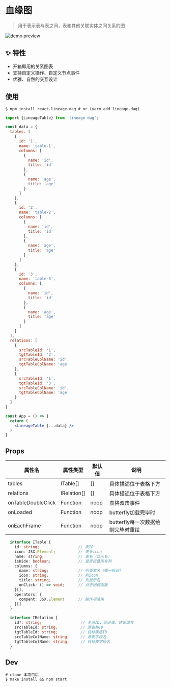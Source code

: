 # 血缘图

> 用于表示表与表之间，表和其他关联实体之间关系的图

![demo preview](https://img.alicdn.com/imgextra/i4/O1CN01ou8wTq20SQv4AnedD_!!6000000006848-1-tps-1337-761.gif)

## ✨ 特性

- 开箱即用的关系图表
- 支持自定义操作、自定义节点事件
- 优雅、自然的交互设计

## 使用

```shell
$ npm install react-lineage-dag # or (yarn add lineage-dag)
```

```jsx
import {LineageTable} from 'lineage-dag';

const data = {
  tables: [
    {
      id: '1',
      name: 'table-1',
      columns: [
        {
          name: 'id',
          title: 'id'
        },
        {
          name: 'age',
          title: 'age'
        }
      ]
    },
    {
      id: '2',
      name: 'table-2',
      columns: [
        {
          name: 'id',
          title: 'id'
        },
        {
          name: 'age',
          title: 'age'
        }
      ]      
    },
    {
      id: '3',
      name: 'table-3',
      columns: [
        {
          name: 'id',
          title: 'id'
        },
        {
          name: 'age',
          title: 'age'
        }
      ]      
    }    
  ],
  relations: [
    {
      srcTableId: '1',
      tgtTableId: '2',
      srcTableColName: 'id',
      tgtTableColName: 'age'
    },
    {
      srcTableId: '1',
      tgtTableId: '3',
      srcTableColName: 'id',
      tgtTableColName: 'age'
    }
  ]
}

const App = () => {
  return (
    <LineageTable {...data} />
  )
}
```

## Props

| 属性名 | 属性类型 | 默认值 |  说明 |
| ---- | ---- | ---- | ---- |
| tables | ITable[] | [] | 具体描述位于表格下方 |
| relations | IRelation[] | [] | 具体描述位于表格下方 |
| onTableDoubleClick | Function | noop | 表格双击事件 |
| onLoaded | Function | noop | butterfly加载完毕时 |
| onEachFrame | Function | noop | butterfly每一次数据绘制完毕时重绘 |

```ts
  interface ITable {
    id: string;                 // 表ID
    icon: JSX.Element;          // 表头icon
    name: string;               // 表名（显示名）
    isHide: boolean;            // 是否折叠所有列
    columns: {
      name: string;             // 列英文名（唯一标识）
      icon: string;             // 列icon
      title: string;            // 列显示名
      onClick: () => void;      // 点击回调函数
    }[],
    operators: {
      compent: JSX.Element      // 操作项渲染
    }[]
  }

  interface IRelation {
    id?: string;                 // 关系ID，非必填，建议填写
    srcTableId: string;          // 源表格ID
    tgtTableId: string;          // 目标表格ID
    srcTableColName: string;     // 源表字段名
    tgtTableColName: string;     // 目标表字段名
  }
```

## Dev

```shell
# clone 本项目后
$ make install && npm start
```
